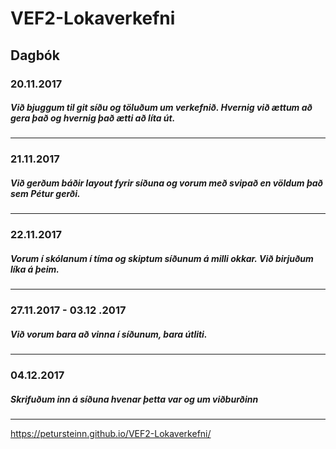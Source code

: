# VEF2-Lokaverkefni

## Dagbók

### 20.11.2017
##### Við bjuggum til git síðu og töluðum um verkefnið. Hvernig við ættum að gera það og hvernig það ætti að líta út.
___
### 21.11.2017
##### Við gerðum báðir layout fyrir síðuna og vorum með svipað en völdum það sem Pétur gerði.
___
### 22.11.2017
##### Vorum í skólanum í tíma og skiptum síðunum á milli okkar. Við birjuðum líka á þeim.
___
### 27.11.2017 - 03.12 .2017
##### Við vorum bara að vinna í síðunum, bara útliti.
___
### 04.12.2017
##### Skrifuðum inn á síðuna hvenar þetta var og um viðburðinn
___
https://petursteinn.github.io/VEF2-Lokaverkefni/

